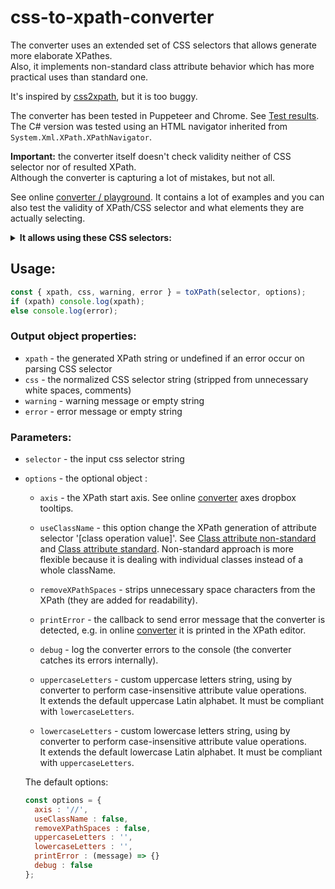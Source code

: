 # css-to-xpath-converter

The converter uses an extended set of CSS selectors that allows generate more elaborate XPathes.  
Also, it implements non-standard class attribute behavior which has more practical uses than standard one.

It's inspired by [css2xpath](https://github.com/css2xpath/css2xpath), but it is too buggy.

The converter has been tested in Puppeteer and Chrome. See [Test results](https://angezid.github.io/css-to-xpath-converter/test-coverage.html).  
The C# version was tested using an HTML navigator inherited from `System.Xml.XPath.XPathNavigator`.

**Important:** the converter itself doesn't check validity neither of CSS selector nor of resulted XPath.  
Although the converter is capturing a lot of mistakes, but not all.

See online [converter / playground](https://angezid.github.io/css-to-xpath-converter). It contains a lot of examples and you can also test the validity of XPath/CSS selector and what elements they are actually selecting.

<details>
<summary><b>It allows using these CSS selectors:</b></summary>
<h3>Combinators</h3>


|   Selectors  |   Description                 |   Remark  |
|--------------|-------------------------------|-----------|
|   "+"        |                               |           |
|   ">"        |                               |           |
|   "~"        |                               |           |
|   "^"        |   first child                 |           |
|   "!"        |   ancestors                   |           |
|   "!^"       |   last child                  |           |
|   "!+"       |   adjacent preceding sibling  |           |
|   "!>"       |   parent                      |           |
|   "!~"       |   preceding sibling           |           |

<h3>Attribute selectors</h3>

|   Selectors                |   Description                                   |   Remark                           |
|----------------------------|-------------------------------------------------|------------------------------------|
|   "="                      |   equals                                        |                                    |
|   "!="                     |   not equals                                    |                                    |
|   "^="                     |   starts with                                   |                                    |
|   "$="                     |   ends with                                     |                                    |
|   "*="                     |   contains within                               |                                    |
|   "~="                     |   contains exactly                              |                                    |
|   "                        |   ="                                            |   exactly or followed by a hyphen  |
|   [attr operator value i]  |   to perform case-insensitive value comparison  |   i or I                           |

<h3>Pseudoclasses</h3>

|   Selectors              |   Description                                            |   Remark            |
|--------------------------|----------------------------------------------------------|---------------------|
|   ":after()"             |                                                          |                     |
|   ":after-sibling()"     |                                                          |                     |
|   ":before()"            |                                                          |                     |
|   ":before-sibling()"    |                                                          |                     |
|   ":checked"             |                                                          |                     |
|   ":contains()"          |   text contains string                                   |                     |
|   ":disabled"            |                                                          |                     |
|   ":empty"               |   select empty elements                                  |                     |
|   ":enabled"             |                                                          |                     |
|   ":ends-with()"         |   text ends with string                                  |                     |
|   ":eq()"                |  select element equal to number                          | same as ":nth()"    |
|   ":first"               |   select the first element                               |                     |
|   ":first-child"         |                                                          |                     |
|   ":first-of-type"       |                                                          |                     |
|   ":gt()"                |   select elements greater than number                    |                     |
|   ":has()"               |                                                          |                     |
|   ":has-ancestor()"      |                                                          |                     |
|   ":has-parent()"        |                                                          |                     |
|   ":has-sibling()"       |                                                          |                     |
|   ":icontains()"         |   text contains string ignore case                       |                     |
|   ":iends-with()"        |   text ends with string ignore case                      |                     |
|   ":is()"                |                                                          |                     |
|   ":istarts-with()"      |   text starts with string ignore case                    |                     |
|   ":last"                |   select the last element                                |                     |
|   ":last-child"          |                                                          |                     |
|   ":last-of-type"        |                                                          |                     |
|   ":limit()"             |   select specified number of elements                    |                     |
|   ":lt()"                |   select elements lesser than number                     |                     |
|   ":not()"               |                                                          | it's more versatile |
|   ":nth()"               |   select element equal to number                         | same as ":eq()"     |
|   ":nth-child()"         |                                                          |                     |
|   ":nth-last-child()"    |                                                          |                     |
|   ":nth-of-type()"       |                                                          |                     |
|   ":nth-last-of-type()"  |                                                          |                     |
|   ":only-child"          |                                                          |                     |
|   ":only-of-type"        |                                                          |                     |
|   ":range()"             |   select elements from smaller number to bigger one      |                     |
|   ":root"                |   html element                                           |                     |
|   ":skip()"              |   skip elements lesser than number                       |                     |
|   ":skip-first"          |   skip the first element                                 |                     |
|   ":skip-last"           |   skip the last element                                  |                     |
|   ":starts-with()"       |   text starts with string                                |                     |
|   ":target"              |   select elements with attribute 'href' starts with '#'  |                     |
|   ":text"                |                                                          |                     |

</details>

## Usage:
``` js
const { xpath, css, warning, error } = toXPath(selector, options);
if (xpath) console.log(xpath);
else console.log(error);
```

### Output object properties:
* `xpath` - the generated XPath string or undefined if an error occur on parsing CSS selector
* `css` - the normalized CSS selector string (stripped from unnecessary white spaces, comments)
* `warning` - warning message or empty string
* `error` - error message or empty string

### Parameters:
* `selector` - the input css selector string
* `options` - the optional object :
  * `axis` - the XPath start axis. See online [converter][converter] axes dropbox tooltips.
  * `useClassName` - this option change the XPath generation of attribute selector '[class operation value]'. See [Class attribute non-standard](https://angezid.github.io/css-to-xpath-converter/index.html#class_attribute_non_standard) and [Class attribute standard](https://angezid.github.io/css-to-xpath-converter/index.html#class_attribute_standard). Non-standard approach is more flexible because it is dealing with individual classes instead of a whole className.
  * `removeXPathSpaces` - strips unnecessary space characters from the XPath (they are added for readability).
  * `printError` - the callback to send error message that the converter is detected, e.g. in online [converter][converter] it is printed in the XPath editor.
  * `debug` - log the converter errors to the console (the converter catches its errors internally).
  
  * `uppercaseLetters` - custom uppercase letters string, using by converter to perform case-insensitive attribute value operations.  
  It extends the default uppercase Latin alphabet. It must be compliant with `lowercaseLetters`.
  
  * `lowercaseLetters` - custom lowercase letters string, using by converter to perform case-insensitive attribute value operations.  
  It extends the default lowercase Latin alphabet. It must be compliant with `uppercaseLetters`.
  
  The default options:
  ``` js
  const options = {
    axis : '//',
    useClassName : false,
    removeXPathSpaces : false,
    uppercaseLetters : '',
    lowercaseLetters : '',
    printError : (message) => {}
    debug : false
  };
  ```

[converter]: https://angezid.github.io/css-to-xpath-converter